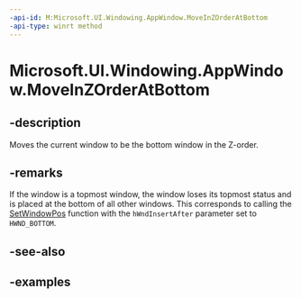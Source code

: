```yaml
---
-api-id: M:Microsoft.UI.Windowing.AppWindow.MoveInZOrderAtBottom
-api-type: winrt method
---
```


# Microsoft.UI.Windowing.AppWindow.MoveInZOrderAtBottom

<!--
public void MoveInZOrderAtBottom ();
-->

## -description

Moves the current window to be the bottom window in the Z-order.

## -remarks

If the window is a topmost window, the window loses its topmost status and is placed at the bottom of all other windows. This corresponds to calling the [SetWindowPos](/windows/win32/api/winuser/nf-winuser-setwindowpos) function with the `hWndInsertAfter` parameter set to `HWND_BOTTOM`.

## -see-also

## -examples


